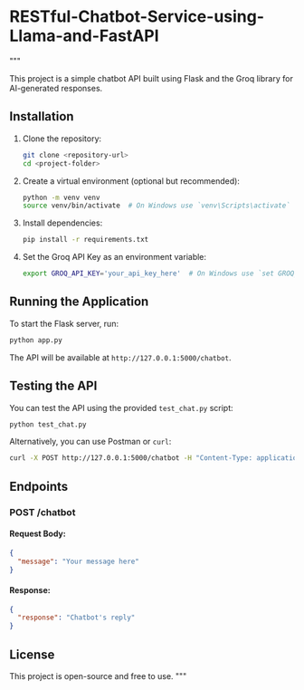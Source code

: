 # RESTful-Chatbot-Service-using-Llama-and-FastAPI

"""

This project is a simple chatbot API built using Flask and the Groq library for AI-generated responses.

## Installation

1. Clone the repository:
   ```bash
   git clone <repository-url>
   cd <project-folder>
   ```

2. Create a virtual environment (optional but recommended):
   ```bash
   python -m venv venv
   source venv/bin/activate  # On Windows use `venv\Scripts\activate`
   ```

3. Install dependencies:
   ```bash
   pip install -r requirements.txt
   ```

4. Set the Groq API Key as an environment variable:
   ```bash
   export GROQ_API_KEY='your_api_key_here'  # On Windows use `set GROQ_API_KEY=your_api_key_here`
   ```

## Running the Application

To start the Flask server, run:
```bash
python app.py
```

The API will be available at `http://127.0.0.1:5000/chatbot`.

## Testing the API

You can test the API using the provided `test_chat.py` script:
```bash
python test_chat.py
```

Alternatively, you can use Postman or `curl`:
```bash
curl -X POST http://127.0.0.1:5000/chatbot -H "Content-Type: application/json" -d '{"message": "Hello!"}'
```

## Endpoints

### POST /chatbot
#### Request Body:
```json
{
  "message": "Your message here"
}
```
#### Response:
```json
{
  "response": "Chatbot's reply"
}
```

## License
This project is open-source and free to use.
"""
